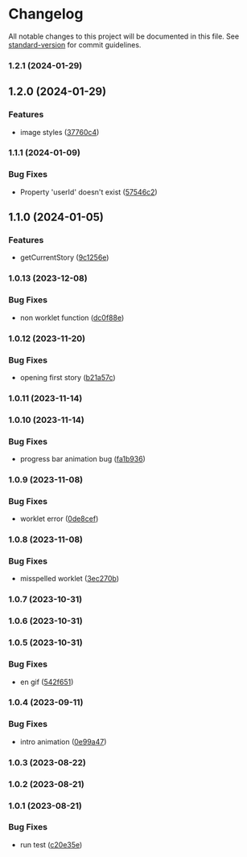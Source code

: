 # Changelog

All notable changes to this project will be documented in this file. See [standard-version](https://github.com/conventional-changelog/standard-version) for commit guidelines.

### 1.2.1 (2024-01-29)

## 1.2.0 (2024-01-29)


### Features

* image styles ([37760c4](https://github.com/birdwingo/react-native-instagram-stories/commit/37760c4ba461747cf2a29828a0cac733f76d78f8))

### 1.1.1 (2024-01-09)


### Bug Fixes

* Property 'userId' doesn't exist ([57546c2](https://github.com/birdwingo/react-native-instagram-stories/commit/57546c2595689d058f8a01740e6aafd0e785978d))

## 1.1.0 (2024-01-05)


### Features

* getCurrentStory ([9c1256e](https://github.com/birdwingo/react-native-instagram-stories/commit/9c1256eaa0e58c6c8c42e94056dc13474fe907cf))

### 1.0.13 (2023-12-08)


### Bug Fixes

* non worklet function ([dc0f88e](https://github.com/birdwingo/react-native-instagram-stories/commit/dc0f88e26170d9129b30a7f8fee37c5beac55936))

### 1.0.12 (2023-11-20)


### Bug Fixes

* opening first story ([b21a57c](https://github.com/birdwingo/react-native-instagram-stories/commit/b21a57c7b40c188405f4ad94dfe9c05d096eaf18))

### 1.0.11 (2023-11-14)

### 1.0.10 (2023-11-14)


### Bug Fixes

* progress bar animation bug ([fa1b936](https://github.com/birdwingo/react-native-instagram-stories/commit/fa1b9360d40e26b3be79bae099500468ee32ada0))

### 1.0.9 (2023-11-08)


### Bug Fixes

* worklet error ([0de8cef](https://github.com/birdwingo/react-native-instagram-stories/commit/0de8cef208fef9203d33fc824b6d77acabec02c5))

### 1.0.8 (2023-11-08)


### Bug Fixes

* misspelled worklet ([3ec270b](https://github.com/birdwingo/react-native-instagram-stories/commit/3ec270b0a5712d97c6dfc46fd783acb27d974693))

### 1.0.7 (2023-10-31)

### 1.0.6 (2023-10-31)

### 1.0.5 (2023-10-31)


### Bug Fixes

* en gif ([542f651](https://github.com/birdwingo/react-native-instagram-stories/commit/542f651b572b204ad635f8a2f4095c9465648391))

### 1.0.4 (2023-09-11)


### Bug Fixes

* intro animation ([0e99a47](https://github.com/birdwingo/react-native-instagram-stories/commit/0e99a47fead4859303f87a7af2243b03f9f54d4a))

### 1.0.3 (2023-08-22)

### 1.0.2 (2023-08-21)

### 1.0.1 (2023-08-21)


### Bug Fixes

* run test ([c20e35e](https://github.com/birdwingo/react-native-instagram-stories/commit/c20e35eb18e9c953715798b5588341bf515d3309))
